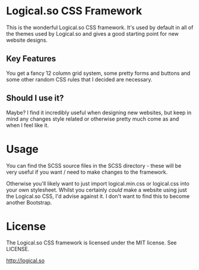 Logical.so CSS Framework
========================

This is the wonderful Logical.so CSS framework. It's used by default in all of the themes used by Logical.so and gives a good starting point for new website designs.

Key Features
------------
You get a fancy 12 column grid system, some pretty forms and buttons and some other random CSS rules that I decided are necessary.

Should I use it?
----------------
Maybe? I find it incredibly useful when designing new websites, but keep in mind any changes style related or otherwise pretty much come as and when I feel like it.

Usage
=====
You can find the SCSS source files in the SCSS directory - these will be very useful if you want / need to make changes to the framework.

Otherwise you'll likely want to just import logical.min.css or logical.css into your own stylesheet. Whilst you certainly *could* make a website using just the Logical.so CSS, I'd advise against it. I don't want to find this to become another Bootstrap.

License
=======
The Logical.so CSS framework is licensed under the MIT license. See LICENSE.

http://logical.so
